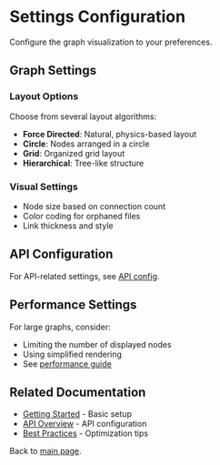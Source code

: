 # Settings Configuration

Configure the graph visualization to your preferences.

## Graph Settings

### Layout Options

Choose from several layout algorithms:

- **Force Directed**: Natural, physics-based layout
- **Circle**: Nodes arranged in a circle
- **Grid**: Organized grid layout
- **Hierarchical**: Tree-like structure

### Visual Settings

- Node size based on connection count
- Color coding for orphaned files
- Link thickness and style

## API Configuration

For API-related settings, see [API config](api-config.md).

## Performance Settings

For large graphs, consider:

- Limiting the number of displayed nodes
- Using simplified rendering
- See [performance guide](../guides/performance.md)

## Related Documentation

- [Getting Started](../getting-started.md) - Basic setup
- [API Overview](../api/overview.md) - API configuration
- [Best Practices](../guides/best-practices.md) - Optimization tips

Back to [main page](../index.md).
